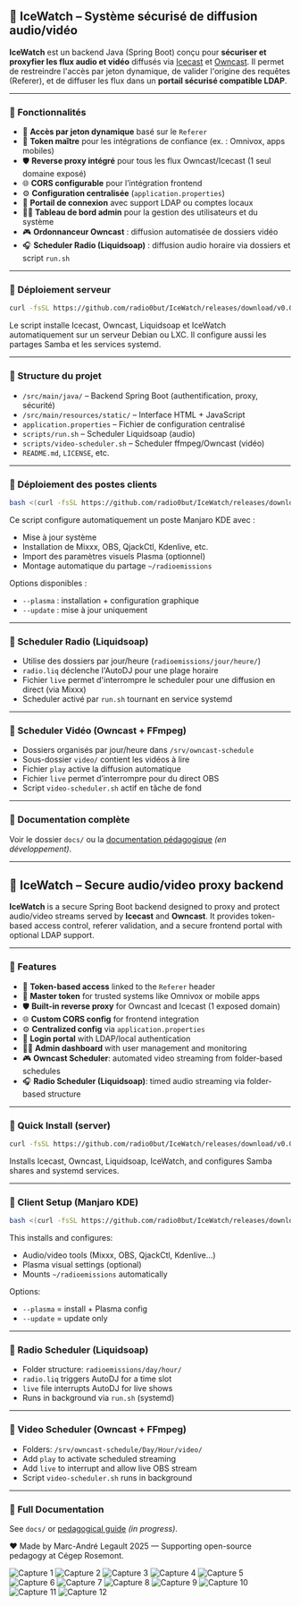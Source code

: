 ## 📱 IceWatch – Système sécurisé de diffusion audio/vidéo

**IceWatch** est un backend Java (Spring Boot) conçu pour **sécuriser et proxyfier les flux audio et vidéo** diffusés via [Icecast](https://icecast.org) et [Owncast](https://owncast.online). Il permet de restreindre l'accès par jeton dynamique, de valider l'origine des requêtes (Referer), et de diffuser les flux dans un **portail sécurisé compatible LDAP**.

---

### 🎯 Fonctionnalités

- 🔐 **Accès par jeton dynamique** basé sur le `Referer`
- 🧾 **Token maître** pour les intégrations de confiance (ex. : Omnivox, apps mobiles)
- 🛡️ **Reverse proxy intégré** pour tous les flux Owncast/Icecast (1 seul domaine exposé)
- 🌐 **CORS configurable** pour l’intégration frontend
- ⚙️ **Configuration centralisée** (`application.properties`)
- 🔑 **Portail de connexion** avec support LDAP ou comptes locaux
- 🧑‍💼 **Tableau de bord admin** pour la gestion des utilisateurs et du système
- 🎮 **Ordonnanceur Owncast** : diffusion automatisée de dossiers vidéo
- 🎧 **Scheduler Radio (Liquidsoap)** : diffusion audio horaire via dossiers et script `run.sh`

---

### 🚀 Déploiement serveur

```bash
curl -fsSL https://github.com/radio0but/IceWatch/releases/download/v0.0.1/install.sh | bash
```

Le script installe Icecast, Owncast, Liquidsoap et IceWatch automatiquement sur un serveur Debian ou LXC. Il configure aussi les partages Samba et les services systemd.

---

### 📁 Structure du projet

- `/src/main/java/` – Backend Spring Boot (authentification, proxy, sécurité)
- `/src/main/resources/static/` – Interface HTML + JavaScript
- `application.properties` – Fichier de configuration centralisé
- `scripts/run.sh` – Scheduler Liquidsoap (audio)
- `scripts/video-scheduler.sh` – Scheduler ffmpeg/Owncast (vidéo)
- `README.md`, `LICENSE`, etc.

---

### 🚤 Déploiement des postes clients

```bash
bash <(curl -fsSL https://github.com/radio0but/IceWatch/releases/download/v0.0.1/InstallApps.sh) --plasma
```

Ce script configure automatiquement un poste Manjaro KDE avec :

- Mise à jour système
- Installation de Mixxx, OBS, QjackCtl, Kdenlive, etc.
- Import des paramètres visuels Plasma (optionnel)
- Montage automatique du partage `~/radioemissions`

Options disponibles :

- `--plasma` : installation + configuration graphique
- `--update` : mise à jour uniquement

---

### 🎵 Scheduler Radio (Liquidsoap)

- Utilise des dossiers par jour/heure (`radioemissions/jour/heure/`)
- `radio.liq` déclenche l'AutoDJ pour une plage horaire
- Fichier `live` permet d'interrompre le scheduler pour une diffusion en direct (via Mixxx)
- Scheduler activé par `run.sh` tournant en service systemd

---

### 🎥 Scheduler Vidéo (Owncast + FFmpeg)

- Dossiers organisés par jour/heure dans `/srv/owncast-schedule`
- Sous-dossier `video/` contient les vidéos à lire
- Fichier `play` active la diffusion automatique
- Fichier `live` permet d’interrompre pour du direct OBS
- Script `video-scheduler.sh` actif en tâche de fond

---

### 📒 Documentation complète

Voir le dossier `docs/` ou la [documentation pédagogique](https://github.com/radio0but/IceWatch/wiki) *(en développement)*.

---

## 📱 IceWatch – Secure audio/video proxy backend

**IceWatch** is a secure Spring Boot backend designed to proxy and protect audio/video streams served by **Icecast** and **Owncast**. It provides token-based access control, referer validation, and a secure frontend portal with optional LDAP support.

---

### 🎯 Features

- 🔐 **Token-based access** linked to the `Referer` header
- 🧾 **Master token** for trusted systems like Omnivox or mobile apps
- 🛡️ **Built-in reverse proxy** for Owncast and Icecast (1 exposed domain)
- 🌐 **Custom CORS config** for frontend integration
- ⚙️ **Centralized config** via `application.properties`
- 🔑 **Login portal** with LDAP/local authentication
- 🧑‍💼 **Admin dashboard** with user management and monitoring
- 🎮 **Owncast Scheduler**: automated video streaming from folder-based schedules
- 🎧 **Radio Scheduler (Liquidsoap)**: timed audio streaming via folder-based structure

---

### 🚀 Quick Install (server)

```bash
curl -fsSL https://github.com/radio0but/IceWatch/releases/download/v0.0.1/install.sh | bash
```

Installs Icecast, Owncast, Liquidsoap, IceWatch, and configures Samba shares and systemd services.

---

### 🚤 Client Setup (Manjaro KDE)

```bash
bash <(curl -fsSL https://github.com/radio0but/IceWatch/releases/download/v0.0.1/InstallApps.sh) --plasma
```

This installs and configures:

- Audio/video tools (Mixxx, OBS, QjackCtl, Kdenlive...)
- Plasma visual settings (optional)
- Mounts `~/radioemissions` automatically

Options:

- `--plasma` = install + Plasma config
- `--update` = update only

---

### 🎵 Radio Scheduler (Liquidsoap)

- Folder structure: `radioemissions/day/hour/`
- `radio.liq` triggers AutoDJ for a time slot
- `live` file interrupts AutoDJ for live shows
- Runs in background via `run.sh` (systemd)

---

### 🎥 Video Scheduler (Owncast + FFmpeg)

- Folders: `/srv/owncast-schedule/Day/Hour/video/`
- Add `play` to activate scheduled streaming
- Add `live` to interrupt and allow live OBS stream
- Script `video-scheduler.sh` runs in background

---

### 📒 Full Documentation

See `docs/` or [pedagogical guide](https://github.com/radio0but/IceWatch/wiki) *(in progress)*.


❤️ Made by Marc-André Legault 2025 — Supporting open-source pedagogy at Cégep Rosemont.

![Capture 1](https://imgur.com/eSz5pLe.png)
![Capture 2](https://imgur.com/oPFdxce.png)
![Capture 3](https://imgur.com/FUukYxH.png)
![Capture 4](https://imgur.com/IqIs9xE.png)
![Capture 5](https://imgur.com/RsfJI6r.png)
![Capture 6](https://imgur.com/HLyAXKg.png)
![Capture 7](https://imgur.com/Ej6zDcg.png)
![Capture 8](https://imgur.com/0tHdGwQ.png)
![Capture 9](https://imgur.com/c3NmD6G.png)
![Capture 10](https://imgur.com/1AOVGNQ.png)
![Capture 11](https://imgur.com/2guw9r9.png)
![Capture 12](https://imgur.com/VWgzcBd.png)
